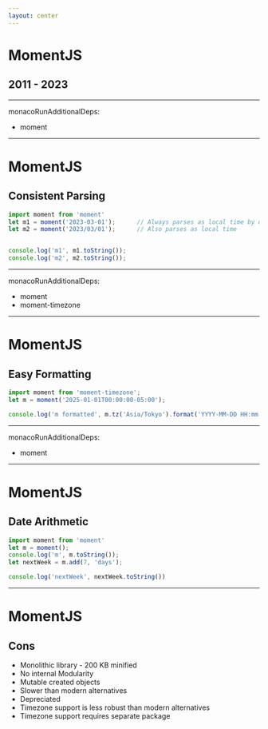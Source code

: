 ```yaml
---
layout: center
---
```


# MomentJS
## 2011 - 2023

---
monacoRunAdditionalDeps:
  - moment
---

# MomentJS
## Consistent Parsing

```ts {monaco-run}
import moment from 'moment'
let m1 = moment('2023-03-01');      // Always parses as local time by default
let m2 = moment('2023/03/01');      // Also parses as local time


console.log('m1', m1.toString());
console.log('m2', m2.toString());

```

---
monacoRunAdditionalDeps:
  - moment
  - moment-timezone
---
# MomentJS
## Easy Formatting

```ts {monaco-run}
import moment from 'moment-timezone';
let m = moment('2025-01-01T00:00:00-05:00');

console.log('m formatted', m.tz('Asia/Tokyo').format('YYYY-MM-DD HH:mm:ss')); // "2025-01-01 14:00:00"
```

---
monacoRunAdditionalDeps:
  - moment
---
# MomentJS
## Date Arithmetic

```ts {monaco-run}
import moment from 'moment'
let m = moment();
console.log('m', m.toString());
let nextWeek = m.add(7, 'days');

console.log('nextWeek', nextWeek.toString())
```

---

# MomentJS
## Cons

<v-clicks>

- Monolithic library - 200 KB minified
- No internal Modularity
- Mutable created objects
- Slower than modern alternatives
- Depreciated
- Timezone support is less robust than modern alternatives
- Timezone support requires separate package
</v-clicks>
